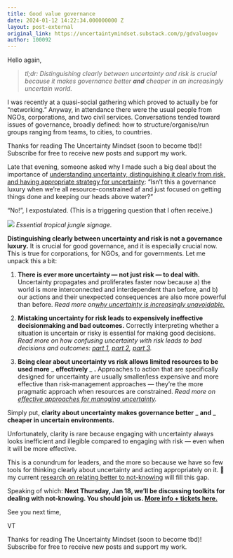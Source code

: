 ```yaml
---
title: Good value governance
date: 2024-01-12 14:22:34.000000000 Z
layout: post-external
original_link: https://uncertaintymindset.substack.com/p/gdvaluegov
author: 100092
---
```


Hello again,

> _tl;dr: Distinguishing clearly between uncertainty and risk is crucial because it makes governance better **and** cheaper in an increasingly uncertain world._

I was recently at a quasi-social gathering which proved to actually be for “networking.” Anyway, in attendance there were the usual people from NGOs, corporations, and two civil services. Conversations tended toward issues of governance, broadly defined: how to structure/organise/run groups ranging from teams, to cities, to countries.

Thanks for reading The Uncertainty Mindset (soon to become tbd)! Subscribe for free to receive new posts and support my work.

Late that evening, someone asked why I made such a big deal about the importance of [understanding uncertainty, distinguishing it clearly from risk, and having appropriate strategy for uncertainty](https://vaughntan.org/distinguishing-risk-from-true-uncertainty): “Isn’t this a governance luxury when we’re all resource-constrained af and just focused on getting things done and keeping our heads above water?”

“No!”, I expostulated. (This is a triggering question that I often receive.)

[![](https://substackcdn.com/image/fetch/w_1456,c_limit,f_auto,q_auto:good,fl_progressive:steep/https%3A%2F%2Fsubstack-post-media.s3.amazonaws.com%2Fpublic%2Fimages%2F099acbf1-0b51-449c-bea0-abeb9bd38ec1_957x617.png)](https://substackcdn.com/image/fetch/f_auto,q_auto:good,fl_progressive:steep/https%3A%2F%2Fsubstack-post-media.s3.amazonaws.com%2Fpublic%2Fimages%2F099acbf1-0b51-449c-bea0-abeb9bd38ec1_957x617.png)
_Essential tropical jungle signage._

**Distinguishing clearly between uncertainty and risk is not a governance luxury.** It is crucial for good governance, and it is especially crucial now. This is true for corporations, for NGOs, and for governments. Let me unpack this a bit:

1. **There is ever more uncertainty — not just risk — to deal with.** Uncertainty propagates and proliferates faster now because a) the world is more interconnected and interdependent than before, and b) our actions and their unexpected consequences are also more powerful than before. _Read more on[why uncertainty is increasingly unavoidable.](https://vaughntan.org/introducing-not-knowing#why-now-because-this-time-its-different.)_

2. **Mistaking uncertainty for risk leads to expensively ineffective decisionmaking and bad outcomes.** Correctly interpreting whether a situation is uncertain or risky is essential for making good decisions. _Read more on how confusing uncertainty with risk leads to bad decisions and outcomes: [part 1](https://vaughntan.org/how-to-think-more-clearly-about-risk), [part 2](https://vaughntan.org/the-consequences-of-mindset-mismatch), [part 3](https://vaughntan.org/the-insidiousness-of-the-formal-risk-mindset)._  

3. **Being clear about uncertainty vs risk allows limited resources to be used more** _ **effectively** _ **.** Approaches to action that are specifically designed for uncertainty are usually smaller/less expensive and more effective than risk-management approaches — they’re the more pragmatic approach when resources are constrained. _Read more on [effective approaches for managing uncertainty](https://vaughntan.org/nkapproaches)._ 

Simply put, **clarity about uncertainty makes governance better** _ **and** _ **cheaper in uncertain environments.**

Unfortunately, clarity is rare because engaging with uncertainty always looks inefficient and illegible compared to engaging with risk — even when it will be more effective.

This is a conundrum for leaders, and the more so because we have so few tools for thinking clearly about uncertainty and acting appropriately on it. 🤞 my current [research on relating better to not-knowing](https://vaughntan.org/notknowing) will fill this gap.

Speaking of which: **Next Thursday, Jan 18, we’ll be discussing toolkits for dealing with not-knowing. You should join us. [More info + tickets here.](https://interintellect.com/salon/thinking-about-not-knowing-13-tools-for-thought-and-action/)**

See you next time,

VT

Thanks for reading The Uncertainty Mindset (soon to become tbd)! Subscribe for free to receive new posts and support my work.

